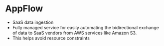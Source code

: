 # AppFlow

- SaaS data ingestion 
- Fully managed service for easily automating the bidirectional exchange of data to SaaS vendors from AWS services 
  like Amazon S3.
- This helps avoid resource constraints